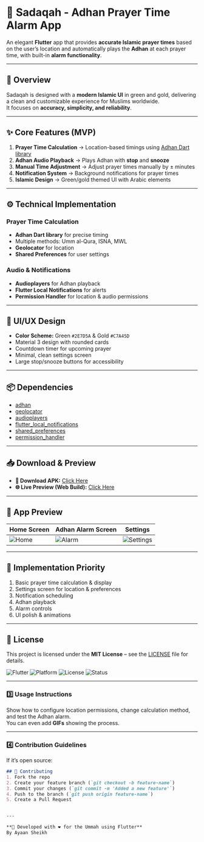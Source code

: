 # 📿 Sadaqah - Adhan Prayer Time Alarm App

An elegant **Flutter** app that provides **accurate Islamic prayer times** based on the user’s location and automatically plays the **Adhan** at each prayer time, with built-in **alarm functionality**.

---

## 📖 Overview
Sadaqah is designed with a **modern Islamic UI** in green and gold, delivering a clean and customizable experience for Muslims worldwide.  
It focuses on **accuracy, simplicity, and reliability**.

---

## ✨ Core Features (MVP)
1. **Prayer Time Calculation** → Location-based timings using [Adhan Dart library](https://pub.dev/packages/adhan)  
2. **Adhan Audio Playback** → Plays Adhan with **stop** and **snooze**  
3. **Manual Time Adjustment** → Adjust prayer times manually by ± minutes  
4. **Notification System** → Background notifications for prayer times  
5. **Islamic Design** → Green/gold themed UI with Arabic elements  

---

## ⚙️ Technical Implementation
### **Prayer Time Calculation**
- **Adhan Dart library** for precise timing
- Multiple methods: Umm al-Qura, ISNA, MWL
- **Geolocator** for location
- **Shared Preferences** for user settings

### **Audio & Notifications**
- **Audioplayers** for Adhan playback
- **Flutter Local Notifications** for alerts
- **Permission Handler** for location & audio permissions

---

## 🎨 UI/UX Design
- **Color Scheme:** Green `#2E7D5A` & Gold `#C7A45D`
- Material 3 design with rounded cards
- Countdown timer for upcoming prayer
- Minimal, clean settings screen
- Large stop/snooze buttons for accessibility

---

## 📦 Dependencies
- [adhan](https://pub.dev/packages/adhan)  
- [geolocator](https://pub.dev/packages/geolocator)  
- [audioplayers](https://pub.dev/packages/audioplayers)  
- [flutter_local_notifications](https://pub.dev/packages/flutter_local_notifications)  
- [shared_preferences](https://pub.dev/packages/shared_preferences)  
- [permission_handler](https://pub.dev/packages/permission_handler)  

---

## 📥 Download & Preview
- **📱 Download APK:** [Click Here](https://example.com/download-sadaqah.apk)  
- **🌐 Live Preview (Web Build):** [Click Here](https://example.com/sadaqah-preview)  

---

## 📸 App Preview
| Home Screen | Adhan Alarm Screen | Settings |
|-------------|--------------------|----------|
| ![Home](https://example.com/images/home.png) | ![Alarm](https://example.com/images/alarm.png) | ![Settings](https://example.com/images/settings.png) |

---

## 🚀 Implementation Priority
1. Basic prayer time calculation & display  
2. Settings screen for location & preferences  
3. Notification scheduling  
4. Adhan playback  
5. Alarm controls  
6. UI polish & animations  

---

## 📜 License
This project is licensed under the **MIT License** – see the [LICENSE](LICENSE) file for details.

![Flutter](https://img.shields.io/badge/Flutter-v3.19-blue?logo=flutter)
![Platform](https://img.shields.io/badge/Platform-Android%20%7C%20iOS%20%7C%20Web-green)
![License](https://img.shields.io/badge/License-MIT-yellow)
![Status](https://img.shields.io/badge/Status-Active-brightgreen)


---

### **3️⃣ Usage Instructions**
Show how to configure location permissions, change calculation method, and test the Adhan alarm.  
You can even add **GIFs** showing the process.

---

### **4️⃣ Contribution Guidelines**
If it’s open source:  
```markdown
## 🤝 Contributing
1. Fork the repo
2. Create your feature branch (`git checkout -b feature-name`)
3. Commit your changes (`git commit -m 'Added a new feature'`)
4. Push to the branch (`git push origin feature-name`)
5. Create a Pull Request


---

**🕌 Developed with ❤️ for the Ummah using Flutter**
By Ayaan Sheikh
